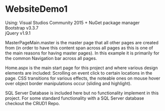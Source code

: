 # WebsiteDemo1

Using:
Visual Studios Community 2015 + NuGet package manager <br>
Bootstrap v3.3.7<br>
jQuery v1.9.1

MasterPageMain.master is the master page that all other pages are created from (in order to have this content span across all pages as this is one of the main reasons for having master pages). In this example it is primarily for the common Navigation bar across all pages. 

Home.aspx is the main start page for this project and where various design elements are included:
Scrolling on event click to certain locations in the page.
CSS transitions for various effects, the noteable ones on mouse hover over object border manipulations occur (sliding and highlight).

SQL Server Database is included here but no functionality implement in this project. For some standard functionality with a SQL Server database checkout the CRUD1 Repo.
